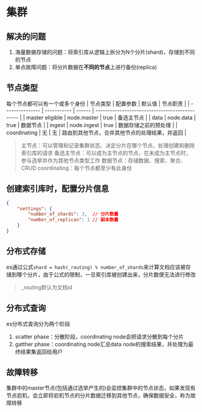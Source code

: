 # 集群

## 解决的问题
1. 海量数据存储的问题：将索引库从逻辑上拆分为N个分片(shard)，存储到不同的节点
2. 单点故障问题：将分片数据在**不同的节点**上进行备份(replica)

## 节点类型
每个节点都可以有一个或多个身份
| 节点类型        | 配置参数    | 默认值 | 节点职责                                       |
| --------------- | ----------- | ------ | ---------------------------------------------- |
| master eligible | node.master | true   | 备选主节点                                     |
| data            | node.data   | true   | 数据节点                                       |
| ingest          | node.ingest | true   | 数据存储之前的预处理                           |
| coordinating    | 无          | 无     | 路由到其他节点，合并其他节点的处理结果，并返回 |

> 主节点：可以管理和记录集群状态、决定分片在哪个节点、处理创建和删除索引库的请求
> 备选主节点：可以成为主节点的节点，在未成为主节点时，参与选举并作为其他节点类型工作
> 数据节点：存储数据、搜索、聚合、CRUD
> coordinating：每个节点都至少有此身份

## 创建索引库时，配置分片信息
```json
{
    "settings": {
        "number_of_shards": 3,  // 分片数量
        "number_of_replicas": 1 // 副本数量
    }
}
```

## 分布式存储
es通过公式`shard = hash(_routing) % number_of_shards`来计算文档应该被存储到哪个分片，由于公式的限制，一旦索引库被创建出来，分片数便无法进行修改
> _routing默认为文档id

## 分布式查询
es分布式查询分为两个阶段
1. scatter phase：分散阶段，coordinating node会把请求分散到每个分片
2. gatther phase：coordinating node汇总data node的搜索结果，并处理为最终结果集返回给用户

## 故障转移
集群中的master节点(包括通过选举产生的)会监控集群中的节点状态，如果发现有节点宕机，会立即将宕机节点的分片数据迁移到其他节点，确保数据安全，称为故障转移
